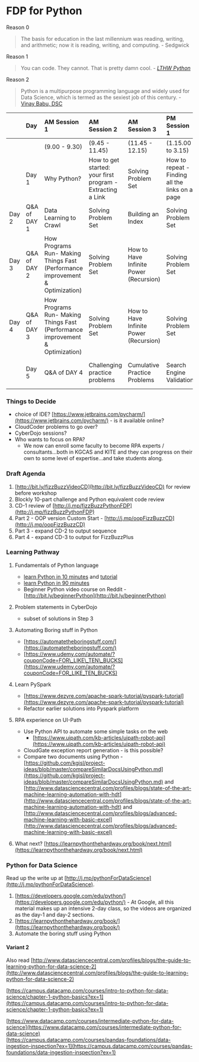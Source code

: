 # FDP for Python

Reason 0

> The basis for education in the last millennium was reading, writing, and arithmetic; now it is reading, writing, and computing. - Sedgwick

Reason 1

> You can code. They cannot. That is pretty damn cool. - [_LTHW Python_](https://learnpythonthehardway.org/book/advice.html)

Reason 2

> Python is a multipurpose programming language and widely used for Data Science, which is termed as the sexiest job of this century. - [Vinay Babu, DSC](http://www.datasciencecentral.com/profiles/blogs/learn-python-for-data-science-from-scratch)

|  | Day | AM Session 1 | AM Session 2 | AM Session 3 | PM Session 1 | PM Session 2 |
| :--- | :--- | :--- | :--- | :--- | :--- | :--- |
|  |  | \(9.00 - 9.30\) | \(9.45 - 11.45\) | \(11.45 - 12.15\) | \(1.15.00 to 3.15\) | \(3.30 to 4.30\) |
|  | Day 1 | Why Python? | How to get started: your first program - Extracting a Link | Solving Problem Set | How to repeat - Finding all the links on a page | Solving Problem set |
| Day 2 | Q&A of DAY 1 | Data Learning to Crawl | Solving Problem Set | Building an Index | Solving Problem Set |  |
| Day 3 | Q&A of DAY 2 | How Programs Run- Making Things Fast \(Performance improvement & Optimization\) | Solving Problem Set | How to Have Infinite Power \(Recursion\) | Solving Problem Set |  |
| Day 4 | Q&A of DAY 3 | How Programs Run- Making Things Fast \(Performance improvement & Optimization\) | Solving Problem Set | How to Have Infinite Power \(Recursion\) | Solving Problem Set |  |
|  | Day 5 | Q&A of DAY 4 | Challenging practice problems | Cumulative Practice Problems | Search Engine Validation | Continuation on Search Engine Validation |

### Things to Decide

* choice of IDE? [https://www.jetbrains.com/pycharm/](https://www.jetbrains.com/pycharm/) - is it available online?
* CloudCoder problems to go over? 
* CyberDojo sessions? 
* Who wants to focus on RPA? 
  * We now can enroll some faculty to become RPA experts / consultants...both in KGCAS and KITE and they can progress on their own to some level of expertise...and take students along.

### Draft Agenda

1. [http://bit.ly/fizzBuzzVideoCD](http://bit.ly/fizzBuzzVideoCD) for review before workshop
2. Blockly 10-part challenge and Python equivalent code review 
3. CD-1 review of [http://j.mp/fizzBuzzPythonFDP](http://j.mp/fizzBuzzPythonFDP) 
4. Part 2 - OOP version Custom Start - [http://j.mp/oopFizzBuzzCD](http://j.mp/oopFizzBuzzCD)
5. Part 3 - expand CD-2 to output sequence 
6. Part 4 - expand CD-3 to output for FizzBuzzPlus⁠⁠⁠⁠

### Learning Pathway

1. Fundamentals of Python language
   * [learn Python in 10 minutes](https://github.com/kgisl/pythonFDP/blob/master/files/learn-python.pdf) and [tutorial](https://www.stavros.io/tutorials/python/)
   * [learn Python in 90 minutes](https://github.com/kgisl/pythonFDP/blob/master/files/pythonin90minutes.pdf)
   * Beginner Python video course on Reddit - [http://bit.ly/beginnerPython](http://bit.ly/beginnerPython)
2. Problem statements in CyberDojo 
   * subset of solutions in Step 3 
3. Automating Boring stuff in Python 
   * [https://automatetheboringstuff.com/](https://automatetheboringstuff.com/)
   * [https://www.udemy.com/automate/?couponCode=FOR\_LIKE\_TEN\_BUCKS](https://www.udemy.com/automate/?couponCode=FOR_LIKE_TEN_BUCKS)
4. Learn PySpark 
   * [https://www.dezyre.com/apache-spark-tutorial/pyspark-tutorial](https://www.dezyre.com/apache-spark-tutorial/pyspark-tutorial) 
   * Refactor earlier solutions into Pyspark platform 
5. RPA experience on UI-Path

   * Use Python API to automate some simple tasks on the web
     * [https://www.uipath.com/kb-articles/uipath-robot-api](https://www.uipath.com/kb-articles/uipath-robot-api) 
   * CloudGate exception report generation - is this possible? 
   * Compare two documents using Python - [https://github.com/kgisl/project-ideas/blob/master/compareSimilarDocsUsingPython.md](https://github.com/kgisl/project-ideas/blob/master/compareSimilarDocsUsingPython.md) and [http://www.datasciencecentral.com/profiles/blogs/state-of-the-art-machine-learning-automation-with-hdt](http://www.datasciencecentral.com/profiles/blogs/state-of-the-art-machine-learning-automation-with-hdt) and [http://www.datasciencecentral.com/profiles/blogs/advanced-machine-learning-with-basic-excel](http://www.datasciencecentral.com/profiles/blogs/advanced-machine-learning-with-basic-excel)

6. What next?  [https://learnpythonthehardway.org/book/next.html](https://learnpythonthehardway.org/book/next.html)

### Python for Data Science

Read up the write up at [http://j.mp/pythonForDataScience](http://j.mp/pythonForDataScience).

1. [https://developers.google.com/edu/python/](https://developers.google.com/edu/python/) - At Google, all this material makes up an intensive 2-day class, so the videos are organized as the day-1 and day-2 sections.
2. [https://learnpythonthehardway.org/book/](https://learnpythonthehardway.org/book/) 
3. Automate the boring stuff using Python

#### Variant 2

Also read [http://www.datasciencecentral.com/profiles/blogs/the-guide-to-learning-python-for-data-science-2](http://www.datasciencecentral.com/profiles/blogs/the-guide-to-learning-python-for-data-science-2)

[https://campus.datacamp.com/courses/intro-to-python-for-data-science/chapter-1-python-basics?ex=1](https://campus.datacamp.com/courses/intro-to-python-for-data-science/chapter-1-python-basics?ex=1)

[https://www.datacamp.com/courses/intermediate-python-for-data-science](https://www.datacamp.com/courses/intermediate-python-for-data-science)  
[https://campus.datacamp.com/courses/pandas-foundations/data-ingestion-inspection?ex=1](https://campus.datacamp.com/courses/pandas-foundations/data-ingestion-inspection?ex=1)

